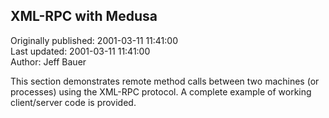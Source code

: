 ## XML-RPC with Medusa  
Originally published: 2001-03-11 11:41:00  
Last updated: 2001-03-11 11:41:00  
Author: Jeff Bauer  
  
This section demonstrates remote method calls between two
machines (or processes) using the XML-RPC protocol.  A complete
example of working client/server code is provided.